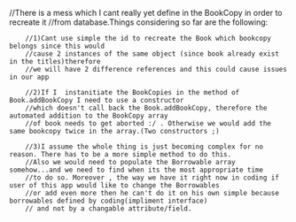 //There is a mess which I cant really yet define in the BookCopy in order to recreate it
        //from database.Things considering so far are the following:

        //1)Cant use simple the id to recreate the Book which bookcopy belongs since this would
        //cause 2 instances of the same object (since book already exist in the titles)therefore
        //we will have 2 difference references and this could cause issues in our app

        //2)If I  instanitiate the BookCopies in the method of Book.addBookCopy I need to use a constructor
        //which doesn't call back the Book.addBookCopy, therefore the automated addition to the BookCopy array
        //of book needs to get aborted :/ . Otherwise we would add the same bookcopy twice in the array.(Two constructors ;)

        //3)I assume the whole thing is just becoming complex for no reason. There has to be a more simple method to do this.
        //Also we would need to populate the Borrowable array somehow...and we need to find when its the most appropriate time
        //to do so. Moreover , the way we have it right now in coding if user of this app would like to change the Borrowables
        //or add even more then he can't do it on his own simple because borrowables defined by coding(impliment interface)
        // and not by a changable attribute/field.
